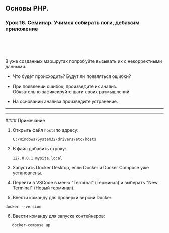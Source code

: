 ## Основы PHP.
### Урок 16. Семинар. Учимся собирать логи, дебажим приложение
<br>
<br>
<br>
<br>
В уже созданных маршрутах попробуйте вызывать их с некорректными данными. <br>

- Что будет происходить? Будут ли появляться ошибки?
  <br>

- При появлении ошибок, произведите их анализ.  <br>
  Обязательно зафиксируйте шаги своих размышлений.
  <br>

- На основании анализа произведите устранение.

<hr>
<hr>
#### Примечание

1. Открыть файл `hosts`по адресу:
   ```
   C:\Windows\System32\drivers\etc\hosts
   ```
2. В файл добавить строку:
   ```
   127.0.0.1 mysite.local
   ```

3.  Запустить Docker Desktop, если Docker и Docker Compose уже установлены.


4. Перейти в VSCode в меню "Terminal" (Терминал) и выберать "New Terminal" (Новый терминал).
   
5. Ввести команду для проверки версии Docker:   
  
```
docker --version
```

6. Ввести команду для запуска контейнеров:

```   
   docker-compose up
```